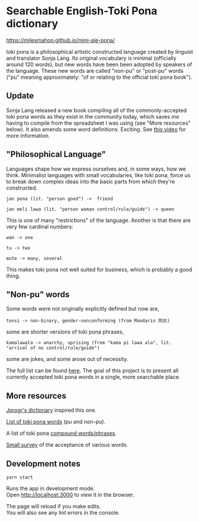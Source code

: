# Searchable English-Toki Pona dictionary
https://milesmahon.github.io/nimi-ale-pona/

toki pona is a philosophical artistic constructed language created by linguist and translator Sonja Lang. Its original vocabulary is minimal (officially around 120 words), but new words have been been adopted by speakers of the language. These new words are called "non-pu" or "post-pu" words ("pu" meaning approximately: "of or relating to the official toki pona book").

## Update
Sonja Lang released a new book compiling all of the commonly-accepted toki pona words as they exist in the community today, which saves me having to compile from the spreadsheet I was using (see "More resources" below). It also amends some word definitions. Exciting. See [this video](https://www.youtube.com/watch?v=n3p4-GFXrkM) for more information.

## "Philosophical Language"
Languages shape how we express ourselves and, in some ways, how we think. Minimalist languages with small vocabularies, like toki pona, force us to break down complex ideas into the basic parts from which they're constructed.

`jan pona (lit. "person good") ->  friend`

`jan meli lawa (lit. "person woman control/rule/guide") -> queen`

This is one of many "restrictions" of the language. Another is that there are very few cardinal numbers:

`wan -> one`

`tu -> two`

`mute -> many, several`

This makes toki pona not well suited for business, which is probably a good thing.

## "Non-pu" words
Some words were not originally explicitly defined but now are,

`tonsi -> non-binary, gender-nonconforming (from Mandarin 同志)`

some are shorter versions of toki pona phrases,

`kamalawala -> anarchy, uprising (from "kama pi lawa ala", lit. "arrival of no control/rule/guide")`

some are jokes, and some arose out of necessity.

The full list can be found [here](https://docs.google.com/spreadsheets/d/1t-pjAgZDyKPXcCRnEdATFQOxGbQFMjZm-8EvXiQd2Po/edit#gid=0). The goal of this project is to present all currently accepted toki pona words in a single, more searchable place.

## More resources
[Jprogr's dictionary](https://jprogr.github.io/TokiPonaDictionary/) inspired this one.

[List of toki pona words](https://docs.google.com/spreadsheets/d/1t-pjAgZDyKPXcCRnEdATFQOxGbQFMjZm-8EvXiQd2Po/edit#gid=0) (pu and non-pu).

A list of toki pona [compound words/phrases](https://docs.google.com/spreadsheets/d/12gDr-zsUuwwCWPme9DlAE0JWuFDAFrqh3_IA257ff1U/edit#gid=0).

[Small survey](https://www.reddit.com/r/tokipona/comments/g9ne0s/survey_results_heres_how_real_these_tp_words_are/?utm_source=share&utm_medium=ios_app&utm_name=iossmf) of the acceptance of various words.

## Development notes

`yarn start`

Runs the app in development mode.\
Open [http://localhost:3000](http://localhost:3000) to view it in the browser.

The page will reload if you make edits.\
You will also see any lint errors in the console.
